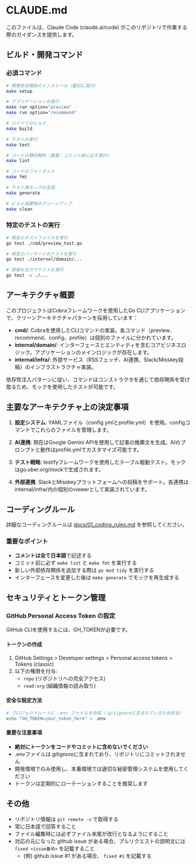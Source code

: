 # CLAUDE.md

このファイルは、Claude Code (claude.ai/code) がこのリポジトリで作業する際のガイダンスを提供します。

## ビルド・開発コマンド

### 必須コマンド
```bash
# 開発依存関係のインストール（最初に実行）
make setup

# アプリケーションの実行
make run option="preview"
make run option="recommend"

# バイナリのビルド
make build

# テストの実行
make test

# コードの静的解析（重要：コミット前に必ず実行）
make lint

# コードのフォーマット
make fmt

# テスト用モックの生成
make generate

# ビルド成果物のクリーンアップ
make clean
```

### 特定のテストの実行
```bash
# 特定のテストファイルを実行
go test ./cmd/preview_test.go

# 特定のパッケージのテストを実行
go test ./internal/domain/...

# 詳細な出力でテストを実行
go test -v ./...
```

## アーキテクチャ概要

このプロジェクトはCobraフレームワークを使用したGo CLIアプリケーションで、クリーンアーキテクチャパターンを採用しています：

- **cmd/**: Cobraを使用したCLIコマンドの実装。各コマンド（preview、recommend、config、profile）は個別のファイルに分かれています。
- **internal/domain/**: インターフェースとエンティティを含むコアビジネスロジック。アプリケーションのメインロジックが存在します。
- **internal/infra/**: 外部サービス（RSSフェッチ、AI連携、Slack/Misskey投稿）のインフラストラクチャ実装。

依存性注入パターンに従い、コマンドはコンストラクタを通じて依存関係を受け取るため、モックを使用したテストが可能です。

## 主要なアーキテクチャ上の決定事項

1. **設定システム**: YAMLファイル（config.ymlとprofile.yml）を使用。configコマンドでこれらのファイルを管理します。

2. **AI連携**: 現在はGoogle Gemini APIを使用して記事の推薦文を生成。AIのプロンプトと動作はprofile.ymlでカスタマイズ可能です。

3. **テスト戦略**: testifyフレームワークを使用したテーブル駆動テスト。モックはgo.uber.org/mockで生成されます。

4. **外部連携**: SlackとMisskeyプラットフォームへの投稿をサポート。各連携はinternal/infra/内の個別のviewerとして実装されています。

## コーディングルール

詳細なコーディングルールは [docs/01_coding_rules.md](docs/01_coding_rules.md) を参照してください。

### 重要なポイント
- **コメントは全て日本語**で記述する
- コミット前に必ず `make lint` と `make fmt` を実行する
- 新しい外部依存関係を追加する際は `go mod tidy` を実行する
- インターフェースを変更した後は `make generate` でモックを再生成する

## セキュリティとトークン管理

### GitHub Personal Access Token の設定

GitHub CLIを使用するには、GH_TOKENが必要です。

#### トークンの作成
1. GitHub Settings > Developer settings > Personal access tokens > Tokens (classic)
2. 以下の権限を付与:
   - `repo` (リポジトリへの完全アクセス)
   - `read:org` (組織情報の読み取り)

#### 安全な設定方法
```bash
# プロジェクトルートに .env ファイルを作成（.gitignoreに含まれているため安全）
echo "GH_TOKEN=your_token_here" > .env
```

#### 重要な注意事項
- **絶対にトークンをコードやコミットに含めないでください**
- .envファイルは.gitignoreに含まれており、リポジトリにコミットされません
- 開発環境でのみ使用し、本番環境では適切な秘密管理システムを使用してください
- トークンは定期的にローテーションすることを推奨します

## その他
- リポジトリ情報は `git remote -v` で取得する
- 常に日本語で回答すること
- ファイル編集時には必ずファイル末尾が改行となるようにすること
- 対応の元になった github issue がある場合、プルリクエストの説明文には `fixed <issue番号>` を記載すること
    - (例) github issue #1 がある場合、 `fixed #1` を記載する
